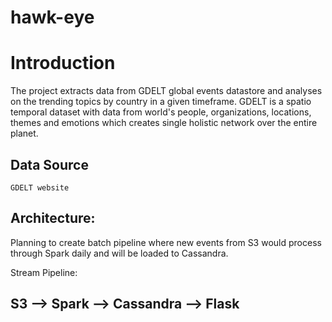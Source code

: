 # hawk-eye

# Introduction
 The project extracts data from GDELT global events datastore and analyses on the trending topics by country in a given timeframe. GDELT is a spatio temporal dataset with data from world's people, organizations, locations, themes and emotions which creates single holistic network over the entire planet.  


## Data Source
    GDELT website

    
## Architecture:
   Planning to create batch pipeline where new events from S3 would process through Spark daily and will be loaded to      Cassandra. 

   Stream Pipeline:
   
   ## S3 --> Spark --> Cassandra --> Flask
                                









